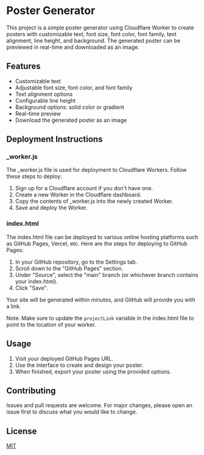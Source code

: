 # Poster Generator

This project is a simple poster generator using Cloudflare Worker to create posters with customizable text, font size, font color, font family, text alignment, line height, and background. The generated poster can be previewed in real-time and downloaded as an image.

## Features

- Customizable text
- Adjustable font size, font color, and font family
- Text alignment options
- Configurable line height
- Background options: solid color or gradient
- Real-time preview
- Download the generated poster as an image

## Deployment Instructions

### _worker.js

The _worker.js file is used for deployment to Cloudflare Workers. Follow these steps to deploy:

1. Sign up for a Cloudflare account if you don't have one.
2. Create a new Worker in the Cloudflare dashboard.
3. Copy the contents of _worker.js into the newly created Worker.
4. Save and deploy the Worker.

### index.html

The index.html file can be deployed to various online hosting platforms such as GitHub Pages, Vercel, etc. Here are the steps for deploying to GitHub Pages:

1. In your GitHub repository, go to the Settings tab.
2. Scroll down to the "GitHub Pages" section.
3. Under "Source", select the "main" branch (or whichever branch contains your index.html).
4. Click "Save".

Your site will be generated within minutes, and GitHub will provide you with a link.

Note: Make sure to update the `projectLink` variable in the index.html file to point to the location of your worker.

## Usage

1. Visit your deployed GitHub Pages URL.
2. Use the interface to create and design your poster.
3. When finished, export your poster using the provided options.

## Contributing

Issues and pull requests are welcome. For major changes, please open an issue first to discuss what you would like to change.

## License

[MIT](https://choosealicense.com/licenses/mit/)
